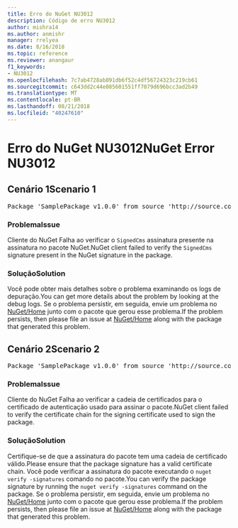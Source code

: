 ```yaml
---
title: Erro do NuGet NU3012
description: Código de erro NU3012
author: mishra14
ms.author: anmishr
manager: rrelyea
ms.date: 8/16/2018
ms.topic: reference
ms.reviewer: anangaur
f1_keywords:
- NU3012
ms.openlocfilehash: 7c7ab4728ab891db6f52c4df56724323c219cb61
ms.sourcegitcommit: c643dd2c44e085601551ff7079d696bcc3ad2b49
ms.translationtype: MT
ms.contentlocale: pt-BR
ms.lasthandoff: 08/21/2018
ms.locfileid: "40247610"
---
```

# <a name="nuget-error-nu3012"></a><span data-ttu-id="33e21-103">Erro do NuGet NU3012</span><span class="sxs-lookup"><span data-stu-id="33e21-103">NuGet Error NU3012</span></span>

## <a name="scenario-1"></a><span data-ttu-id="33e21-104">Cenário 1</span><span class="sxs-lookup"><span data-stu-id="33e21-104">Scenario 1</span></span>

<pre>Package 'SamplePackage v1.0.0' from source 'http://source.com/index.json': The primary signature validation failed.</pre>

### <a name="issue"></a><span data-ttu-id="33e21-105">Problema</span><span class="sxs-lookup"><span data-stu-id="33e21-105">Issue</span></span>

<span data-ttu-id="33e21-106">Cliente do NuGet Falha ao verificar o `SignedCms` assinatura presente na assinatura no pacote NuGet.</span><span class="sxs-lookup"><span data-stu-id="33e21-106">NuGet client failed to verify the `SignedCms` signature present in the NuGet signature in the package.</span></span>


### <a name="solution"></a><span data-ttu-id="33e21-107">Solução</span><span class="sxs-lookup"><span data-stu-id="33e21-107">Solution</span></span>

<span data-ttu-id="33e21-108">Você pode obter mais detalhes sobre o problema examinando os logs de depuração.</span><span class="sxs-lookup"><span data-stu-id="33e21-108">You can get more details about the problem by looking at the debug logs.</span></span> <span data-ttu-id="33e21-109">Se o problema persistir, em seguida, envie um problema no [NuGet/Home](https://github.com/NuGet/Home/issues) junto com o pacote que gerou esse problema.</span><span class="sxs-lookup"><span data-stu-id="33e21-109">If the problem persists, then please file an issue at [NuGet/Home](https://github.com/NuGet/Home/issues) along with the package that generated this problem.</span></span>



## <a name="scenario-2"></a><span data-ttu-id="33e21-110">Cenário 2</span><span class="sxs-lookup"><span data-stu-id="33e21-110">Scenario 2</span></span>

<pre>Package 'SamplePackage v1.0.0' from source 'http://source.com/index.json': The primary signature found a chain building issue:  A certificate chain processed, but terminated in a root certificate which is not trusted by the trust provider.</pre>

### <a name="issue"></a><span data-ttu-id="33e21-111">Problema</span><span class="sxs-lookup"><span data-stu-id="33e21-111">Issue</span></span>

<span data-ttu-id="33e21-112">Cliente do NuGet Falha ao verificar a cadeia de certificados para o certificado de autenticação usado para assinar o pacote.</span><span class="sxs-lookup"><span data-stu-id="33e21-112">NuGet client failed to verify the certificate chain for the signing certificate used to sign the package.</span></span>


### <a name="solution"></a><span data-ttu-id="33e21-113">Solução</span><span class="sxs-lookup"><span data-stu-id="33e21-113">Solution</span></span>

<span data-ttu-id="33e21-114">Certifique-se de que a assinatura do pacote tem uma cadeia de certificado válido.</span><span class="sxs-lookup"><span data-stu-id="33e21-114">Please ensure that the package signature has a valid certificate chain.</span></span> <span data-ttu-id="33e21-115">Você pode verificar a assinatura do pacote executando o `nuget verify -signatures` comando no pacote.</span><span class="sxs-lookup"><span data-stu-id="33e21-115">You can verify the package signature by running the `nuget verify -signatures` command on the package.</span></span> <span data-ttu-id="33e21-116">Se o problema persistir, em seguida, envie um problema no [NuGet/Home](https://github.com/NuGet/Home/issues) junto com o pacote que gerou esse problema.</span><span class="sxs-lookup"><span data-stu-id="33e21-116">If the problem persists, then please file an issue at [NuGet/Home](https://github.com/NuGet/Home/issues) along with the package that generated this problem.</span></span>


